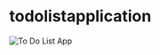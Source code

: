 # todolistapplication

![To Do List App](https://user-images.githubusercontent.com/88350994/196058644-8ca7ab16-930c-4421-b523-87fe9712d8e5.png)
